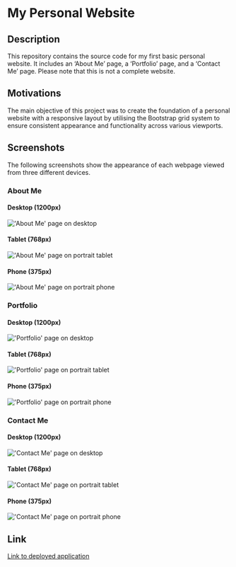 # My Personal Website

## Description

This repository contains the source code for my first basic personal website. It includes an ‘About Me’ page, a ‘Portfolio’ page, and a ‘Contact Me’ page. Please note that this is not a complete website. 

## Motivations

The main objective of this project was to create the foundation of a personal website with a responsive layout by utilising the Bootstrap grid system to ensure consistent appearance and functionality across various viewports. 

## Screenshots 

The following screenshots show the appearance of each webpage viewed from three different devices. 

### About Me

#### Desktop (1200px)

!['About Me' page on desktop](/assets/images/readme/about-me-1200.png)

#### Tablet (768px)

!['About Me' page on portrait tablet](/assets/images/readme/about-me-768.png)

#### Phone (375px)

!['About Me' page on portrait phone](/assets/images/readme/about-me-375.png)

### Portfolio

#### Desktop (1200px)

!['Portfolio' page on desktop](/assets/images/readme/portfolio-1200.png)

#### Tablet (768px)

!['Portfolio' page on portrait tablet](/assets/images/readme/portfolio-768.png)

#### Phone (375px)

!['Portfolio' page on portrait phone](/assets/images/readme/portfolio-375.png)

### Contact Me

#### Desktop (1200px)

!['Contact Me' page on desktop](/assets/images/readme/contact-me-1200.png)

#### Tablet (768px)

!['Contact Me' page on portrait tablet](/assets/images/readme/contact-me-768.png)

#### Phone (375px)

!['Contact Me' page on portrait phone](/assets/images/readme/contact-me-375.png)

## Link

[Link to deployed application](https://jkaho.github.io/my-personal-website/)